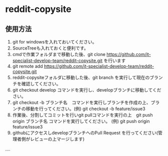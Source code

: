 # reddit-copysite

## 使用方法
1. git for windowsを入れておいてください。
1. SourceTreeも入れておくと便利です。
1. cmdで作業フォルダまで移動した後、git clone https://github.com/it-specialist-develop-team/reddit-copysite.git を行います
1. git remote add https://github.com/it-specialist-develop-team/reddit-copysite.git
1. reddit-copysiteフォルダに移動した後、git branch を実行して現在のブランチを確認してください。
1. git checkout develop コマンドを実行し、developブランチに移動してください。
1. git checkout -b ブランチ名　コマンドを実行しブランチを作成の上、ブランチの移動を行ってください。(例) git checkout -b feature/issue3
1. 作業後、分割してコミットを行いgit pullコマンドを実行の上　git push origin ブランチ名 コマンドを実行してください。 (例) git push origin feature/issue3
1. githubにアクセスしdevelopブランチへのPull Request を行ってください(管理者側がレビューの上マージします) 

.... 
